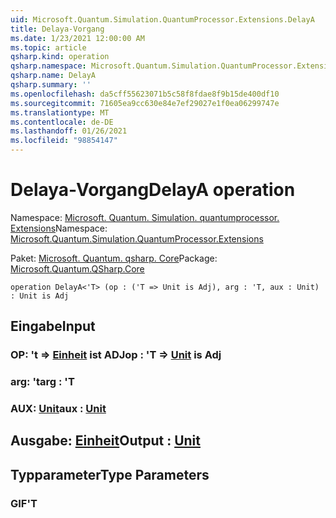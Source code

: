 ```yaml
---
uid: Microsoft.Quantum.Simulation.QuantumProcessor.Extensions.DelayA
title: Delaya-Vorgang
ms.date: 1/23/2021 12:00:00 AM
ms.topic: article
qsharp.kind: operation
qsharp.namespace: Microsoft.Quantum.Simulation.QuantumProcessor.Extensions
qsharp.name: DelayA
qsharp.summary: ''
ms.openlocfilehash: da5cff55623071b5c58f8fdae8f9b15de400df10
ms.sourcegitcommit: 71605ea9cc630e84e7ef29027e1f0ea06299747e
ms.translationtype: MT
ms.contentlocale: de-DE
ms.lasthandoff: 01/26/2021
ms.locfileid: "98854147"
---
```

# <a name="delaya-operation"></a><span data-ttu-id="b4c8d-102">Delaya-Vorgang</span><span class="sxs-lookup"><span data-stu-id="b4c8d-102">DelayA operation</span></span>

<span data-ttu-id="b4c8d-103">Namespace: [Microsoft. Quantum. Simulation. quantumprocessor. Extensions](xref:Microsoft.Quantum.Simulation.QuantumProcessor.Extensions)</span><span class="sxs-lookup"><span data-stu-id="b4c8d-103">Namespace: [Microsoft.Quantum.Simulation.QuantumProcessor.Extensions](xref:Microsoft.Quantum.Simulation.QuantumProcessor.Extensions)</span></span>

<span data-ttu-id="b4c8d-104">Paket: [Microsoft. Quantum. qsharp. Core](https://nuget.org/packages/Microsoft.Quantum.QSharp.Core)</span><span class="sxs-lookup"><span data-stu-id="b4c8d-104">Package: [Microsoft.Quantum.QSharp.Core](https://nuget.org/packages/Microsoft.Quantum.QSharp.Core)</span></span>




```qsharp
operation DelayA<'T> (op : ('T => Unit is Adj), arg : 'T, aux : Unit) : Unit is Adj
```


## <a name="input"></a><span data-ttu-id="b4c8d-105">Eingabe</span><span class="sxs-lookup"><span data-stu-id="b4c8d-105">Input</span></span>

### <a name="op--t--unit--is-adj"></a><span data-ttu-id="b4c8d-106">OP: 't => [Einheit](xref:microsoft.quantum.lang-ref.unit)  ist ADJ</span><span class="sxs-lookup"><span data-stu-id="b4c8d-106">op : 'T => [Unit](xref:microsoft.quantum.lang-ref.unit)  is Adj</span></span>




### <a name="arg--t"></a><span data-ttu-id="b4c8d-107">arg: 't</span><span class="sxs-lookup"><span data-stu-id="b4c8d-107">arg : 'T</span></span>




### <a name="aux--unit"></a><span data-ttu-id="b4c8d-108">AUX: [Unit](xref:microsoft.quantum.lang-ref.unit)</span><span class="sxs-lookup"><span data-stu-id="b4c8d-108">aux : [Unit](xref:microsoft.quantum.lang-ref.unit)</span></span>





## <a name="output--unit"></a><span data-ttu-id="b4c8d-109">Ausgabe: [Einheit](xref:microsoft.quantum.lang-ref.unit)</span><span class="sxs-lookup"><span data-stu-id="b4c8d-109">Output : [Unit](xref:microsoft.quantum.lang-ref.unit)</span></span>



## <a name="type-parameters"></a><span data-ttu-id="b4c8d-110">Typparameter</span><span class="sxs-lookup"><span data-stu-id="b4c8d-110">Type Parameters</span></span>

### <a name="t"></a><span data-ttu-id="b4c8d-111">GIF</span><span class="sxs-lookup"><span data-stu-id="b4c8d-111">'T</span></span>

